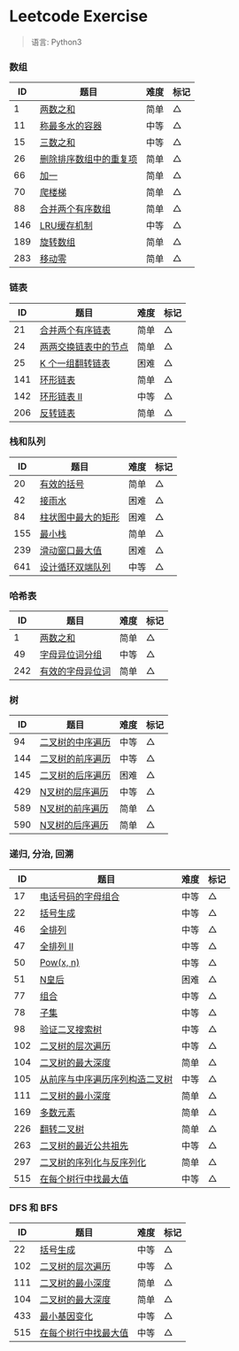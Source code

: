 # Leetcode Exercise

> 语言: Python3

### 数组

ID   | 题目                                         |  难度  |  标记 
--   |--                                           |--     |--
1    | [两数之和](1_two_sum)                          | 简单   |  △
11   | [称最多水的容器](11_container_with_most_water) | 中等   |  △
15   | [三数之和](15_3sum)                           | 中等   |  △
26   | [删除排序数组中的重复项](26_remove_duplicates_from_sorted_array) | 简单   |  △
66   | [加一](66_plus_one)                           | 简单   |  △
70   | [爬楼梯](70_climbing_stairs)                  | 简单   |  △
88   | [合并两个有序数组](88_merge_sorted_array)       | 简单   |  △
146  | [LRU缓存机制](146_lru_cache)                  | 中等   |  △
189  | [旋转数组](189_rotate_array)                    | 简单   |  △
283  | [移动零](283_move_zeroes)                     | 简单   |  △


### 链表

ID   | 题目                                           |  难度  |  标记 
--   |--                                              |--     |--
21   |  [合并两个有序链表](21_merge_two_sorted_lists)    | 简单   |  △
24   |  [两两交换链表中的节点](24_swap_nodes_in_pairs)   | 简单   |  △
25   |  [K 个一组翻转链表](25_reverse_nodes_in_k_group) | 困难   |  △
141  |  [环形链表](141_linked_list_cycle)              | 简单   |  △
142  |  [环形链表 II](142_linked_list_cycle_2)         | 中等   |  △
206  |  [反转链表](206_reverse_linked_list)            | 简单   |  △
 
 
### 栈和队列

ID   | 题目                                           |  难度  |  标记 
--   |--                                              |--     |--
20   |  [有效的括号](20_valid_parentheses)              | 简单   |  △
42   |  [接雨水](42_trapping_rain_water)               | 困难   |  △
84   |  [柱状图中最大的矩形](84_largest_rectangle_in_histogram)   | 困难   |  △
155  |  [最小栈](155_min_stack)                        | 简单   |  △
239  |  [滑动窗口最大值](239_sliding_window_maximum)    | 困难   |  △
641  |  [设计循环双端队列](641_design_circular_deque)    | 中等   |  △


### 哈希表

ID   | 题目                                           |  难度  |  标记 
--   |--                                              |--     |--
1    | [两数之和](1_two_sum)                          | 简单   |  △
49  |  [字母异位词分组](49_group_anagrams)              | 中等   |  △
242  |  [有效的字母异位词](242_valid_anagram)           | 简单   |  △


### 树

ID   | 题目                                           |  难度  |  标记 
--   |--                                              |--     |--
94   | [二叉树的中序遍历](94_binary_tree_inorder_traversal)  | 中等   |  △
144  | [二叉树的前序遍历](144_binary_tree_preorder_traversal) | 中等   |  △
145  | [二叉树的后序遍历](145_binary_tree_postorder_traversal) | 困难   |  △
429  | [N叉树的层序遍历](429_n_ary_tree_level_order_traversal) | 中等   |  △
589  | [N叉树的前序遍历](589_n_ary_tree_preorder_traversal) | 简单   |  △
590  | [N叉树的后序遍历](590_n_ary_tree_postorder_traversal) | 简单   |  △


### 递归, 分治, 回溯

ID   | 题目                                           |  难度  |  标记 
--   |--                                              |--     |--
17   | [电话号码的字母组合](17_letter_combinations_of_a_phone_number) | 中等   |  △
22   | [括号生成](22_generate_parentheses)             | 中等   |  △
46   | [全排列](46_permutations)                       | 中等   |  △
47   | [全排列 II](47_permutations_2)                  | 中等   |  △
50   | [Pow(x, n)](50_powx_n)                         | 中等   |  △
51   | [N皇后](51_n_queens)                               | 困难   |  △
77   | [组合](77_combinations)                         | 中等   |  △
78   | [子集](78_subsets)                              | 中等   |  △
98   | [验证二叉搜索树](98_validate_binary_search_tree) | 中等   |  △
102  | [二叉树的层次遍历](102_binary_tree_level_order_traversal) | 中等   |  △
104  | [二叉树的最大深度](104_maximum_depth_of_binary_tree) | 简单   |  △
105  | [从前序与中序遍历序列构造二叉树](105_construct_binary_tree_from_preorder_and_inorder_traversal) | 中等   |  △
111  | [二叉树的最小深度](111_minimum_depth_of_binary_tree) | 简单   |  △
169  | [多数元素](169_majority_element)                 | 简单   |  △
226  | [翻转二叉树](226_invert_binary_tree)             | 简单   |  △
263  | [二叉树的最近公共祖先](236_lowest_common_ancestor_of_a_binary_tree) | 中等   |  △
297  | [二叉树的序列化与反序列化](297_serialize_and_deserialize_binary_tree) | 简单   |  △
515  | [在每个树行中找最大值](515_find_largest_value_in_each_tree_row) | 中等   |  △


### DFS 和 BFS

ID   | 题目                                              |  难度  |  标记 
--   |--                                                 |--     |--
22   | [括号生成](22_generate_parentheses)                | 中等   |  △
102  | [二叉树的层次遍历](102_binary_tree_level_order_traversal) | 中等   |  △
111  | [二叉树的最小深度](111_minimum_depth_of_binary_tree) | 简单   |  △
104  | [二叉树的最大深度](104_maximum_depth_of_binary_tree) | 简单   |  △
433  | [最小基因变化](433_minimum_genetic_mutation)        | 中等   |  △
515  | [在每个树行中找最大值](515_find_largest_value_in_each_tree_row) | 中等   |  △
